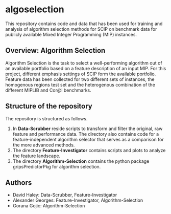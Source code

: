 # algoselection

This repository contains code and data that has been used for training and analysis of algorithm selection methods for SCIP on benchmark data for publicly available Mixed Integer Programming (MIP) instances.

## Overview: Algorithm Selection

Algorithm Selection is the task to select a well-performing algorithm out of an available portfolio based on a feature description of an input MIP.
For this project, different emphasis settings of SCIP form the available portfolio. Feature data has been collected for two different sets of instances, the homogenous regions test set and the heterogenous combination of the different MIPLIB and Cor@l benchmarks.



## Structure of the repository

The repository is structured as follows.

1. In **Data-Scrubber** reside scripts to transform and filter the original, raw feature and performance data. The directory also contains code for a feature-independent algorithm selector that serves as a comparison for the more advanced methods. 
2. The directory **Feature-Investigator** contains scripts and plots to analyze the feature landscape.
3. The directory **Algorithm-Selection** contains the python package gripsPredictorPkg for algorithm selection.

## Authors

- David Haley: Data-Scrubber, Feature-Investigator
- Alexander Georges: Feature-Investigator, Algorithm-Selection
- Gorana Gojic: Algorithm-Selection



